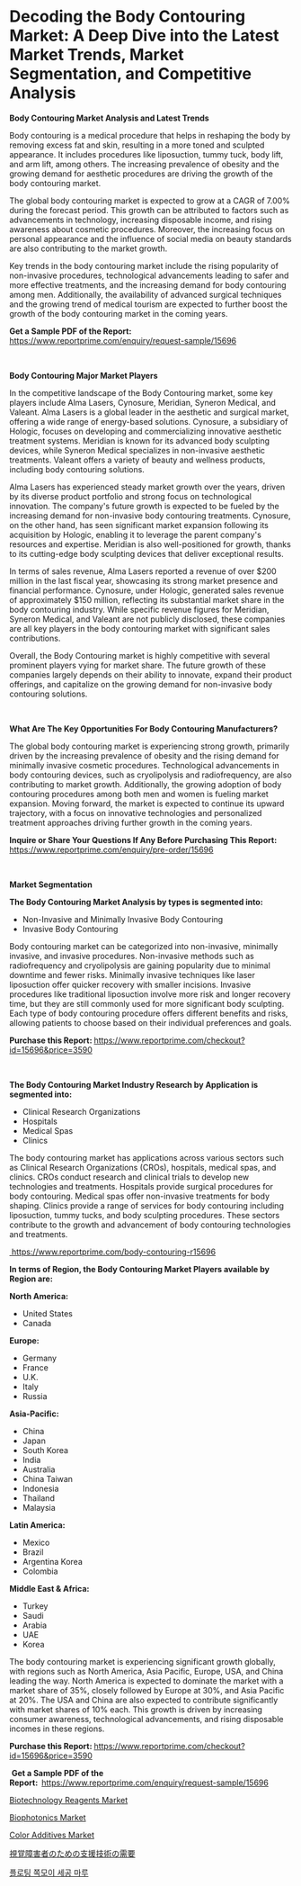 <p><h1>Decoding the Body Contouring Market: A Deep Dive into the Latest Market Trends, Market Segmentation, and Competitive Analysis</h1></p><p><strong>Body Contouring Market Analysis and Latest Trends</strong></p>
<p><p>Body contouring is a medical procedure that helps in reshaping the body by removing excess fat and skin, resulting in a more toned and sculpted appearance. It includes procedures like liposuction, tummy tuck, body lift, and arm lift, among others. The increasing prevalence of obesity and the growing demand for aesthetic procedures are driving the growth of the body contouring market.</p><p>The global body contouring market is expected to grow at a CAGR of 7.00% during the forecast period. This growth can be attributed to factors such as advancements in technology, increasing disposable income, and rising awareness about cosmetic procedures. Moreover, the increasing focus on personal appearance and the influence of social media on beauty standards are also contributing to the market growth.</p><p>Key trends in the body contouring market include the rising popularity of non-invasive procedures, technological advancements leading to safer and more effective treatments, and the increasing demand for body contouring among men. Additionally, the availability of advanced surgical techniques and the growing trend of medical tourism are expected to further boost the growth of the body contouring market in the coming years.</p></p>
<p><strong>Get a Sample PDF of the Report:&nbsp;</strong> <a href="https://www.reportprime.com/enquiry/request-sample/15696">https://www.reportprime.com/enquiry/request-sample/15696</a></p>
<p>&nbsp;</p>
<p><strong>Body Contouring Major Market Players</strong></p>
<p><p>In the competitive landscape of the Body Contouring market, some key players include Alma Lasers, Cynosure, Meridian, Syneron Medical, and Valeant. Alma Lasers is a global leader in the aesthetic and surgical market, offering a wide range of energy-based solutions. Cynosure, a subsidiary of Hologic, focuses on developing and commercializing innovative aesthetic treatment systems. Meridian is known for its advanced body sculpting devices, while Syneron Medical specializes in non-invasive aesthetic treatments. Valeant offers a variety of beauty and wellness products, including body contouring solutions.</p><p>Alma Lasers has experienced steady market growth over the years, driven by its diverse product portfolio and strong focus on technological innovation. The company's future growth is expected to be fueled by the increasing demand for non-invasive body contouring treatments. Cynosure, on the other hand, has seen significant market expansion following its acquisition by Hologic, enabling it to leverage the parent company's resources and expertise. Meridian is also well-positioned for growth, thanks to its cutting-edge body sculpting devices that deliver exceptional results.</p><p>In terms of sales revenue, Alma Lasers reported a revenue of over $200 million in the last fiscal year, showcasing its strong market presence and financial performance. Cynosure, under Hologic, generated sales revenue of approximately $150 million, reflecting its substantial market share in the body contouring industry. While specific revenue figures for Meridian, Syneron Medical, and Valeant are not publicly disclosed, these companies are all key players in the body contouring market with significant sales contributions.</p><p>Overall, the Body Contouring market is highly competitive with several prominent players vying for market share. The future growth of these companies largely depends on their ability to innovate, expand their product offerings, and capitalize on the growing demand for non-invasive body contouring solutions.</p></p>
<p>&nbsp;</p>
<p><strong>What Are The Key Opportunities For Body Contouring Manufacturers?</strong></p>
<p><p>The global body contouring market is experiencing strong growth, primarily driven by the increasing prevalence of obesity and the rising demand for minimally invasive cosmetic procedures. Technological advancements in body contouring devices, such as cryolipolysis and radiofrequency, are also contributing to market growth. Additionally, the growing adoption of body contouring procedures among both men and women is fueling market expansion. Moving forward, the market is expected to continue its upward trajectory, with a focus on innovative technologies and personalized treatment approaches driving further growth in the coming years.</p></p>
<p><strong>Inquire or Share Your Questions If Any Before Purchasing This Report:</strong> <a href="https://www.reportprime.com/enquiry/pre-order/15696">https://www.reportprime.com/enquiry/pre-order/15696</a></p>
<p>&nbsp;</p>
<p><strong>Market Segmentation</strong></p>
<p><strong>The Body Contouring Market Analysis by types is segmented into:</strong></p>
<p><ul><li>Non-Invasive and Minimally Invasive Body Contouring</li><li>Invasive Body Contouring</li></ul></p>
<p><p>Body contouring market can be categorized into non-invasive, minimally invasive, and invasive procedures. Non-invasive methods such as radiofrequency and cryolipolysis are gaining popularity due to minimal downtime and fewer risks. Minimally invasive techniques like laser liposuction offer quicker recovery with smaller incisions. Invasive procedures like traditional liposuction involve more risk and longer recovery time, but they are still commonly used for more significant body sculpting. Each type of body contouring procedure offers different benefits and risks, allowing patients to choose based on their individual preferences and goals.</p></p>
<p><strong>Purchase this Report:&nbsp;</strong><a href="https://www.reportprime.com/checkout?id=15696&price=3590">https://www.reportprime.com/checkout?id=15696&price=3590</a></p>
<p>&nbsp;</p>
<p><strong>The Body Contouring Market Industry Research by Application is segmented into:</strong></p>
<p><ul><li>Clinical Research Organizations</li><li>Hospitals</li><li>Medical Spas</li><li>Clinics</li></ul></p>
<p><p>The body contouring market has applications across various sectors such as Clinical Research Organizations (CROs), hospitals, medical spas, and clinics. CROs conduct research and clinical trials to develop new technologies and treatments. Hospitals provide surgical procedures for body contouring. Medical spas offer non-invasive treatments for body shaping. Clinics provide a range of services for body contouring including liposuction, tummy tucks, and body sculpting procedures. These sectors contribute to the growth and advancement of body contouring technologies and treatments.</p></p>
<p><a href="https://www.reportprime.com/body-contouring-r15696">&nbsp;https://www.reportprime.com/body-contouring-r15696</a></p>
<p><strong>In terms of Region, the Body Contouring Market Players available by Region are:</strong></p>
<p>
    <p> <strong> North America: </strong>
        <ul>
            <li>United States</li>
            <li>Canada</li>
        </ul>
        </p> 
    <p> <strong> Europe: </strong>
        <ul>
            <li>Germany</li>
            <li>France</li>
            <li>U.K.</li>
            <li>Italy</li>
            <li>Russia</li>
        </ul>
        </p> 
    <p> <strong> Asia-Pacific: </strong>
        <ul>
            <li>China</li>
            <li>Japan</li>
            <li>South Korea</li>
            <li>India</li>
            <li>Australia</li>
            <li>China Taiwan</li>
            <li>Indonesia</li>
            <li>Thailand</li>
            <li>Malaysia</li>
        </ul>
        </p> 
    <p> <strong> Latin America: </strong>
        <ul>
            <li>Mexico</li>
            <li>Brazil</li>
            <li>Argentina Korea</li>
            <li>Colombia</li>
        </ul>
        </p> 
    <p> <strong> Middle East & Africa: </strong>
        <ul>
            <li>Turkey</li>
            <li>Saudi</li>
            <li>Arabia</li>
            <li>UAE</li>
            <li>Korea</li>
        </ul>
    </p>
    </p>
<p><p>The body contouring market is experiencing significant growth globally, with regions such as North America, Asia Pacific, Europe, USA, and China leading the way. North America is expected to dominate the market with a market share of 35%, closely followed by Europe at 30%, and Asia Pacific at 20%. The USA and China are also expected to contribute significantly with market shares of 10% each. This growth is driven by increasing consumer awareness, technological advancements, and rising disposable incomes in these regions.</p></p>
<p><strong>Purchase this Report: </strong><a href="https://www.reportprime.com/checkout?id=15696&price=3590">https://www.reportprime.com/checkout?id=15696&price=3590</a></p>
<p>&nbsp;<strong>Get a Sample PDF of the Report:&nbsp;&nbsp;</strong><a href="https://www.reportprime.com/enquiry/request-sample/15696">https://www.reportprime.com/enquiry/request-sample/15696</a></p>
<p><strong></strong></p>
<p><p><a href="https://github.com/joannagoyvaerts/Market-Research-Report-List-2/blob/main/biotechnology-reagents-market.md">Biotechnology Reagents Market</a></p><p><a href="https://github.com/abdelrhmankishk22/Market-Research-Report-List-4/blob/main/biophotonics-market.md">Biophotonics Market</a></p><p><a href="https://www.linkedin.com/pulse/analyzing-color-additives-market-global-industry-perspective-3td5e?trackingId=h5FLrSxg7nT3kz5wQEU05g%3D%3D">Color Additives Market</a></p><p><a href="https://github.com/EstelWisozk1/Market-Research-Report-List-1/blob/main/776720581910.md">視覚障害者のための支援技術の需要</a></p><p><a href="https://github.com/GabrielBlanda5656/Market-Research-Report-List-1/blob/main/251287576309.md">플로팅 쪽모이 세공 마루</a></p></p>